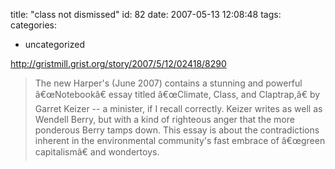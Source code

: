 title: "class not dismissed"
id: 82
date: 2007-05-13 12:08:48
tags: 
categories: 
- uncategorized

http://gristmill.grist.org/story/2007/5/12/02418/8290

> The new Harper's (June 2007) contains a stunning and powerful â€œNotebookâ€ essay titled â€œClimate, Class, and Claptrap,â€ by Garret Keizer -- a minister, if I recall correctly. Keizer writes as well as Wendell Berry, but with a kind of righteous anger that the more ponderous Berry tamps down. This essay is about the contradictions inherent in the environmental community's fast embrace of â€œgreen capitalismâ€ and wondertoys.
